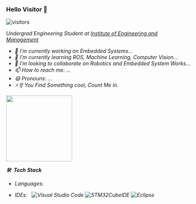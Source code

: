 ### Hello Visitor 👋

![visitors](https://visitor-badge.glitch.me/badge?page_id=page.id)
<p><em>Undergrad Engineering Student at <a href="https://iem.edu.in/">Institute of Engineering and Management</a>

- 🔭 I’m currently working on Embedded Systems...
- 🌱 I’m currently learning ROS, Machine Learning, Computer Vision...
- 👯 I’m looking to collaborate on Robotics and Embedded System Works...
- 📫 How to reach me: ...
- 😄 Pronouns: ...
- ⚡ If You Find Something cool, Count Me in.

<img height="180em" src="https://github-readme-stats.vercel.app/api?username=theAkashDas&show_icons=true&hide_border=true&&count_private=true&include_all_commits=true" />

  **🛠 &nbsp;Tech Stack**

- Languages: &nbsp;
<!--   ![Java](https://img.shields.io/badge/-Java-333333?style=flat&logo=Java&logoColor=007ACC) -->

  
- IDEs: &nbsp;
  ![Visual Studio Code](https://img.shields.io/badge/-Visual%20Studio%20Code-333333?style=flat&logo=visual-studio-code&logoColor=007ACC)
  ![STM32CubeIDE](https://img.shields.io/badge/-STM32CubeIDE-black?style=flat&logo=03234B&logoColor=007ACC)
  ![Eclipse](https://img.shields.io/badge/-Eclipse-333333?style=flat&logo=eclipse)
